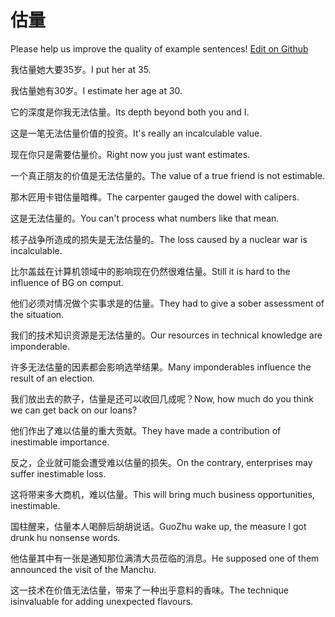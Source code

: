 # 估量

Please help us improve the quality of example sentences! [Edit on Github](https://github.com/jiyushe/jiyu-example-sentence-source/blob/main/chinese/guliang.md)

<p><span class="chinese">我估量她大要35岁。</span><span class="english">I put her at 35.</span></p>

<p><span class="chinese">我估量她有30岁。</span><span class="english">I estimate her age at 30.</span></p>

<p><span class="chinese">它的深度是你我无法估量。</span><span class="english">Its depth beyond both you and I.</span></p>

<p><span class="chinese">这是一笔无法估量价值的投资。</span><span class="english">It's really an incalculable value.</span></p>

<p><span class="chinese">现在你只是需要估量价。</span><span class="english">Right now you just want estimates.</span></p>

<p><span class="chinese">一个真正朋友的价值是无法估量的。</span><span class="english">The value of a true friend is not estimable.</span></p>

<p><span class="chinese">那木匠用卡钳估量暗榫。</span><span class="english">The carpenter gauged the dowel with calipers.</span></p>

<p><span class="chinese">这是无法估量的。</span><span class="english">You can't process what numbers like that mean.</span></p>

<p><span class="chinese">核子战争所造成的损失是无法估量的。</span><span class="english">The loss caused by a nuclear war is incalculable.</span></p>

<p><span class="chinese">比尔盖兹在计算机领域中的影响现在仍然很难估量。</span><span class="english">Still it is hard to the influence of BG on comput.</span></p>

<p><span class="chinese">他们必须对情况做个实事求是的估量。</span><span class="english">They had to give a sober assessment of the situation.</span></p>

<p><span class="chinese">我们的技术知识资源是无法估量的。</span><span class="english">Our resources in technical knowledge are imponderable.</span></p>

<p><span class="chinese">许多无法估量的因素都会影响选举结果。</span><span class="english">Many imponderables influence the result of an election.</span></p>

<p><span class="chinese">我们放出去的款子，估量是还可以收回几成呢？</span><span class="english">Now, how much do you think we can get back on our loans?</span></p>

<p><span class="chinese">他们作出了难以估量的重大贡献。</span><span class="english">They have made a contribution of inestimable importance.</span></p>

<p><span class="chinese">反之，企业就可能会遭受难以估量的损失。</span><span class="english">On the contrary, enterprises may suffer inestimable loss.</span></p>

<p><span class="chinese">这将带来多大商机，难以估量。</span><span class="english">This will bring much business opportunities, inestimable.</span></p>

<p><span class="chinese">国柱醒来，估量本人喝醉后胡胡说话。</span><span class="english">GuoZhu wake up, the measure I got drunk hu nonsense words.</span></p>

<p><span class="chinese">他估量其中有一张是通知那位满清大员莅临的消息。</span><span class="english">He supposed one of them announced the visit of the Manchu.</span></p>

<p><span class="chinese">这一技术在价值无法估量，带来了一种出乎意料的香味。</span><span class="english">The technique isinvaluable for adding unexpected flavours.</span></p>

